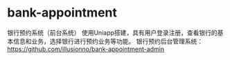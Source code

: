 # bank-appointment
银行预约系统（前台系统）
使用Uniapp搭建，具有用户登录注册，查看银行的基本信息和业务，选择银行进行预约业务等功能。
银行预约后台管理系统：https://github.com/illusionno/bank-appointment-admin
